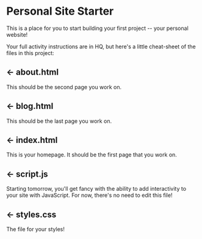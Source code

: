 # Personal Site Starter

This is a place for you to start building your first project -- your personal website!

Your full activity instructions are in HQ, but here's a little cheat-sheet of the files in this project:

## ← about.html

This should be the second page you work on.

## ← blog.html

This should be the last page you work on.

## ← index.html

This is your homepage. It should be the first page that you work on.

## ← script.js

Starting tomorrow, you'll get fancy with the ability to add interactivity to your site with JavaScript. For now, there's no need to edit this file!

## ← styles.css

The file for your styles!
